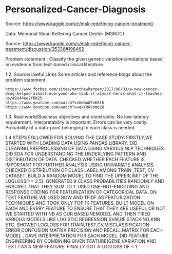 # Personalized-Cancer-Diagnosis

Source: https://www.kaggle.com/c/msk-redefining-cancer-treatment/

Data: Memorial Sloan Kettering Cancer Center (MSKCC)

Source: https://www.kaggle.com/c/msk-redefining-cancer-treatment/discussion/35336#198462

Problem statement :
    Classify the given genetic variations/mutations based on evidence from text-based clinical literature.

1.2. Source/Useful Links
    Some articles and reference blogs about the problem statement

    https://www.forbes.com/sites/matthewherper/2017/06/03/a-new-cancer-drug-helped-almost-everyone-who-took-it-almost-heres-what-it-teaches-us/#2a44ee2f6b25
    https://www.youtube.com/watch?v=UwbuW7oK8rk
    https://www.youtube.com/watch?v=qxXRKVompI8

1.3. Real-world/Business objectives and constraints.
    No low-latency requirement.
    Interpretability is important.
    Errors can be very costly.
    Probability of a data-point belonging to each class is needed.


 1.4 STEPS FOLLOWED FOR SOLVING THE CASE STUDY:
        FIRSTLY,WE STARTED WITH LOADING DATA USING PANDAS LIBRARY.
        DID CLEANING,PREPROCESSING OF DATA USING VARIOUS NLP TECHNIQUES.
        DID EDA FOR UNDERSTANDING THE UNDERLYING PATTERN AND DISTRIBUTION OF DATA.
        CHECKED WHETHER EACH FEATURE IS IMPORTANT FOR FURTHER ANALYSIS USING UNIVARIATE ANALYSIS.
        CHECKED DISTRIBUTION OF CLASS LABEL AMONG TRAIN ,TEST, CV DATASET.
        BUILD A RANDOM MODEL TO FIND THE UPPERLIMIT OF THE LOGLOSS(== 2.5).
        GENERATED 9 CLASS PROBABILITIES RANDOMLY AND ENSURED THAT THEY SUM TO 1.
        USED ONE-HOT-ENCODING AND RESPONSE CODING FOR FEATURIZATION OF CATEGORICAL DATA.
        ON TEXT FEATURE WE USED BOW AND TFIDF AS FEATURIZATION TECHNIQUES AND TOOK ONLY TOP 1K FEATURES.
        BUILT MODEL ON EACH AND EVERY FEATURE TO ENSURE THAT THEY ARE USEFUL OR NOT.
        WE STARTED WITH NB AS OUR BASELINEMODEL AND THEN TRIED VARIOUS MODELS LIKE LOGISTIC REGRESSION,SVM,RF,STACKING,KNN ETC.
        SHOWED LOGLOSS FOR TRAIN,TEST,CV,MISCLASSIFICATION ERROR,CONFUSION MATRIX,PRECISION AND RECALL MATRIX FOR EACH MODEL .
        GAVE INTERPRETATION FOR EACH MODEL.
        DID FEATURE ENGINEERING BY COMBINING GIVEN FEATURE(GENE,VARIATION AND TEXT ) AS A NEW FEATURE.
        FINALLY GOT A LOGLOSS OF < 1.

